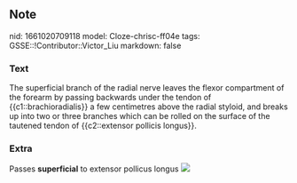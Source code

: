 ## Note
nid: 1661020709118
model: Cloze-chrisc-ff04e
tags: GSSE::!Contributor::Victor_Liu
markdown: false

### Text
The superficial branch of the radial nerve leaves the flexor compartment of the forearm by passing backwards under the tendon of {{c1::brachioradialis}} a few centimetres above the radial styloid, and breaks up into two or three branches which can be rolled on the surface of the tautened tendon of {{c2::extensor pollicis longus}}.

### Extra
Passes <b>superficial</b> to extensor pollicus longus <img src= 
"paste-182fe7e1b175037c705618383dcc86310dfc161f.jpg">
